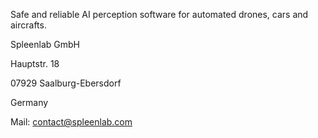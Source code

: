 Safe and reliable AI perception software for automated drones, cars and aircrafts.


Spleenlab GmbH

Hauptstr. 18

07929 Saalburg-Ebersdorf

Germany

Mail: contact@spleenlab.com
